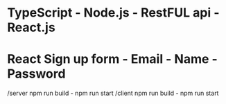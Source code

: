 # TypeScript - Node.js - RestFUL api - React.js

# React Sign up form - Email - Name - Password

/server npm run build - npm run start
/client npm run build - npm run start
